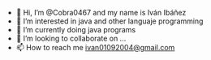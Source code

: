 - 👋 Hi, I’m @Cobra0467 and my name is Iván Ibáñez
- 👀 I’m interested in java and other languaje programming
- 🌱 I’m currently doing java programs
- 💞️ I’m looking to collaborate on ...
- 📫 How to reach me ivan01092004@gmail.com

<!---
Cobra0467/Cobra0467 is a ✨ special ✨ repository because its `README.md` (this file) appears on your GitHub profile.
You can click the Preview link to take a look at your changes.
--->
